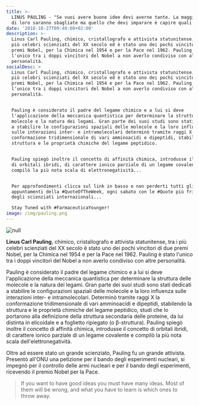 ```yaml
---
title: >-
  LINUS PAULING - "Se vuoi avere buone idee devi averne tante. La maggior parte
  di loro saranno sbagliate ma quello che devi imparare è capire quali scartare"
date: '2018-10-27T09:40:00+02:00'
description: >-
  Linus Carl Pauling, chimico, cristallografo e attivista statunitense, tra i
  più celebri scienziati del XX secolo ed è stato uno dei pochi vincitori di due
  premi Nobel, per la Chimica nel 1954 e per la Pace nel 1962. Pauling è stato
  l'unico tra i doppi vincitori del Nobel a non averlo condiviso con altre
  personalità.
socialDesc: >
  Linus Carl Pauling, chimico, cristallografo e attivista statunitense, tra i
  più celebri scienziati del XX secolo ed è stato uno dei pochi vincitori di due
  premi Nobel, per la Chimica nel 1954 e per la Pace nel 1962. Pauling è stato
  l'unico tra i doppi vincitori del Nobel a non averlo condiviso con altre
  personalità.


  Pauling è considerato il padre del legame chimico e a lui si deve
  l'applicazione della meccanica quantistica per determinare la struttura delle
  molecole e la natura dei legami. Gran parte dei suoi studi sono stati dedicati
  a stabilire le configurazioni spaziali delle molecole e la loro influenza
  sulle interazioni inter- e intramolecolari determinò tramite raggi X la
  conformazione tridimensionale di vari amminoacidi e dipeptidi, stabilendo la
  struttura e le proprietà chimiche del legame peptidico. 


  Pauling spiegò inoltre il concetto di affinità chimica, introdusse il concetto
  di orbitali ibridi, di carattere ionico parziale di un legame covalente e
  compilò la più nota scala di elettronegatività...


  Per approfondimenti clicca sul link in basso e non perderti tutti gli
  appuntamenti della #QuoteOfTheWeek, ogni sabato con le #Quote più frizzanti
  degli scienziati internazionali...

  Stay Tuned with #FarmaceuticaYounger!
image: /img/pauling.png
---
```

![null](/img/pauling.png)

**Linus Carl Pauling**, chimico, cristallografo e attivista statunitense, tra i più celebri scienziati del XX secolo è stato uno dei pochi vincitori di due premi Nobel, per la Chimica nel 1954 e per la Pace nel 1962. Pauling è stato l'unico tra i doppi vincitori del Nobel a non averlo condiviso con altre personalità.

Pauling è considerato il padre del legame chimico e a lui si deve l'applicazione della meccanica quantistica per determinare la struttura delle molecole e la natura dei legami. Gran parte dei suoi studi sono stati dedicati a stabilire le configurazioni spaziali delle molecole e la loro influenza sulle interazioni inter- e intramolecolari. Determinò tramite raggi X la conformazione tridimensionale di vari amminoacidi e dipeptidi, stabilendo la struttura e le proprietà chimiche del legame peptidico, studi che lo portarono alla definizione della struttura secondaria delle proteine, da lui distinta in elicoidale e a foglietto ripiegato (o β-struttura). Pauling spiegò inoltre il concetto di affinità chimica, introdusse il concetto di orbitali ibridi, di carattere ionico parziale di un legame covalente e compilò la più nota scala dell'elettronegatività.

Oltre ad essere stato un grande scienziato, Pauling fu un grande attivista. Presentò all'ONU una petizione per il bando degli esperimenti nucleari, si impegnò per il controllo delle armi nucleari e per il bando degli esperimenti, ricevendo il premio Nobel per la Pace.

> If you want to have good ideas you must have many ideas. Most of them will be wrong, and what you have to learn is which ones to throw away.
